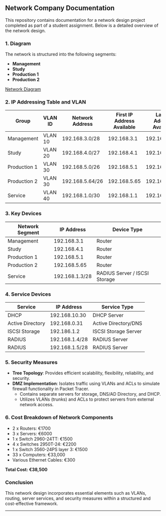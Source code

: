 ## Network Company Documentation

This repository contains documentation for a network design project completed as part of a student assignment. Below is a detailed overview of the network design.

### 1. Diagram

The network is structured into the following segments:

- **Management**
- **Study**
- **Production 1**
- **Production 2**

[Network Diagram](<img width="1729" alt="Screenshot 2024-04-05 at 11 11 29" src="https://github.com/cyber272/Network_Plan/assets/155965877/78861d23-2a9f-4c92-a284-fae582c96a8d">)



### 2. IP Addressing Table and VLAN

| Group       | VLAN ID | Network Address | First IP Address Available | Last IP Address Available | Default Gateway    |
|-------------|---------|-----------------|----------------------------|---------------------------|---------------------|
| Management  | VLAN 10 | 192.168.3.0/28  | 192.168.3.1                | 192.168.3.14              | 192.168.3.15        |
| Study       | VLAN 20 | 192.168.4.0/27  | 192.168.4.1                | 192.168.4.30              | 192.168.4.31        |
| Production 1| VLAN 30 | 192.168.5.0/26  | 192.168.5.1                | 192.168.5.62              | 192.168.5.63        |
| Production 2| VLAN 30 | 192.168.5.64/26 | 192.168.5.65               | 192.168.5.126             | 192.168.5.127       |
| Service     | VLAN 40 | 192.168.1.0/30  | 192.168.1.1                | 192.168.1.2               | 192.168.1.3         |

### 3. Key Devices

| Network Segment | IP Address     | Device Type                |
|-----------------|----------------|----------------------------|
| Management      | 192.168.3.1    | Router                     |
| Study           | 192.168.4.1    | Router                     |
| Production 1    | 192.168.5.1    | Router                     |
| Production 2    | 192.168.5.65   | Router                     |
| Service         | 192.168.1.3/28 | RADIUS Server / ISCSI Storage |

### 4. Service Devices

| Service           | IP Address     | Service Type          |
|-------------------|----------------|-----------------------|
| DHCP              | 192.168.10.30  | DHCP Server           |
| Active Directory  | 192.168.0.31   | Active Directory/DNS  |
| ISCSI Storage     | 192.186.1.2    | ISCSI Storage Server  |
| RADIUS            | 192.168.1.4/28 | RADIUS Server         |
| RADIUS            | 192.168.1.5/28 | RADIUS Server         |

### 5. Security Measures

- **Tree Topology**: Provides efficient scalability, flexibility, reliability, and security.
- **DMZ Implementation**: Isolates traffic using VLANs and ACLs to simulate firewall functionality in Packet Tracer.
  - Contains separate servers for storage, DNS/AD Directory, and DHCP.
  - Utilizes VLANs (trunks) and ACLs to protect servers from external network access.

### 6. Cost Breakdown of Network Components

- 2 x Routers: €1700
- 3 x Servers: €6000
- 1 x Switch 2960-24TT: €1500
- 4 x Switches 2950T-24: €2200
- 1 x Switch 3560-24PS layer 3: €1500
- 33 x Computers: €33,000
- Various Ethernet Cables: €300

**Total Cost: €38,500**

### Conclusion

This network design incorporates essential elements such as VLANs, routing, server services, and security measures within a structured and cost-effective framework.

---
